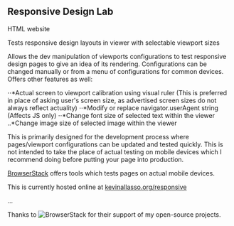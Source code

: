 ## Responsive Design Lab
HTML website

Tests responsive design layouts in viewer with selectable viewport sizes

Allows the dev manipulation of viewports configurations to test responsive design pages to give an idea of its rendering.  Configurations can be changed manually or from a menu of configurations for common devices.  Offers other features as well:

⋅⋅*Actual screen to viewport calibration using visual ruler (This is preferred in place of asking user's screen size, as advertised screen sizes do not always reflect actuality)
⋅⋅*Modify or replace navigator.userAgent string (Affects JS only)
⋅⋅*Change font size of selected text within the viewer
..*Change image size of selected image within the viewer

This is primarily designed for the development process where pages/viewport configurations can be updated and tested quickly.  This is not intended to take the place of actual testing on mobile devices which I recommend doing before putting your page into production.

[BrowserStack](http://browserstack.com) offers tools which tests pages on actual mobile devices.

This is currently hosted online at [kevinallasso.org/responsive](http://kevinallasso.org/responsive/)

...

Thanks to ![BrowserStack](http://kevinallasso.org/responsive/images/browserstack-logo-150x32.png) for their support of my open-source projects.
